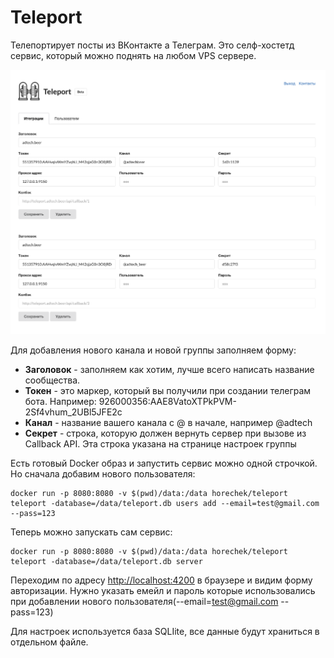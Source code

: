 # Teleport

Телепортирует посты из ВКонтакте а Телеграм. Это селф-хостетд сервис, который можно поднять на любом VPS сервере.

![](teleport.png)

Для добавления нового канала и новой группы заполняем форму:
- **Заголовок** - заполняем как хотим, лучше всего написать название сообщества.
- **Токен** - это маркер, который вы получили при создании телеграм бота. Например: 926000356:AAE8VatoXTPkPVM-2Sf4vhum_2UBl5JFE2c
- **Канал** - название вашего канала с @ в начале, например @adtech
- **Секрет** - строка, которую должен вернуть сервер при вызове из  Callback API. Эта строка указана на странице настроек группы

Есть готовый Docker образ и запустить сервис можно одной строчкой. Но сначала добавим нового пользователя:

```
docker run -p 8080:8080 -v $(pwd)/data:/data horechek/teleport teleport -database=/data/teleport.db users add --email=test@gmail.com --pass=123
```

Теперь можно запускать сам сервис:

```
docker run -p 8080:8080 -v $(pwd)/data:/data horechek/teleport teleport -database=/data/teleport.db server
```

Переходим по адресу [http://localhost:4200](http://localhost:4200/) в браузере и видим форму авторизации. Нужно указать емейл и пароль которые использовались при добавлении нового пользователя(--email=test@gmail.com --pass=123)

Для настроек используется база SQLIite, все данные будут храниться в отдельном файле.

